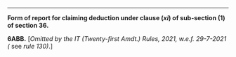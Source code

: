 ****

**Form of report for claiming deduction under clause (_xi_) of sub-section (1) of section 36.**

**6ABB.** [_Omitted by the IT (Twenty-first Amdt.) Rules, 2021, w.e.f. 29-7-2021 (_ see _rule 130)_.]